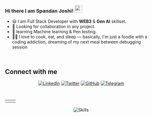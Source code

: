 ### Hi there I am Spandan Joshi! <img src="https://media.giphy.com/media/hvRJCLFzcasrR4ia7z/giphy.gif" width="25px">
- 😃 I am Full Stack Developer with **WEB3** & **Gen AI** skillset.
- 💬 Looking for collaboration in any project.
- 🌱 learning Machine learning & Pen testing.
- 🧑‍🍳 I love to cook, eat, and sleep — basically, I'm just a foodie with a coding addiction, dreaming of my next meal between debugging session 

</br>

## Connect with me
<p align="center">
<a href="https://www.linkedin.com/in/spandan-joshi-39ba94171/"><img alt="LinkedIn" title="My LinkedIn" src="https://img.shields.io/badge/linkedin-informational?style=for-the-badge&logo=linkedin&logoColor=white"/></a>
<a href="https://twitter.com/SpandanDev"><img alt="Twitter" title="Twitter" src="https://img.shields.io/badge/-Twitter-1DA1F2?style=for-the-badge&logo=twitter&logoColor=white"/></a>
<a href="https://github.com/spandan114"><img alt="GitHub" title="GitHub" src="https://img.shields.io/badge/github-black?style=for-the-badge&logo=Github&logoColor=white"/></a>
<a href="https://telegram.me/Spandan114"><img alt="Telegram" title="Telegram" src="https://img.shields.io/badge/-Telegram-26A5E4?style=for-the-badge&logo=Telegram&logoColor=white"/></a>
</p>

<br/>

<table>
  <tr>
    <td><img src="https://github-profile-summary-cards.vercel.app/api/cards/repos-per-language?username=spandan114&theme=github_dark" alt=""></td>
<td><img src="https://github-profile-summary-cards.vercel.app/api/cards/profile-details?username=spandan114&theme=github_dark" align="right" alt=""></td>
  </tr>
</table>
<p align="center">
<img align="center" src="https://go-skill-icons.vercel.app/api/icons?i=javascript,react,nodejs,nextjs,python,django,mysql,mongodb,redis,tailwind,scss,linux,aws,solidity,docker,figma,firebase,ts,fastapi,postgres,grafana,prometheus,terraform,langchain,pinecone,chatgpt,ollama&perline=9" alt="Skills"></td>
</p>

